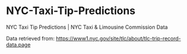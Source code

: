 # NYC-Taxi-Tip-Predictions
NYC Taxi Tip Predictions | NYC Taxi &amp; Limousine Commission Data

Data retrieved from: https://www1.nyc.gov/site/tlc/about/tlc-trip-record-data.page
